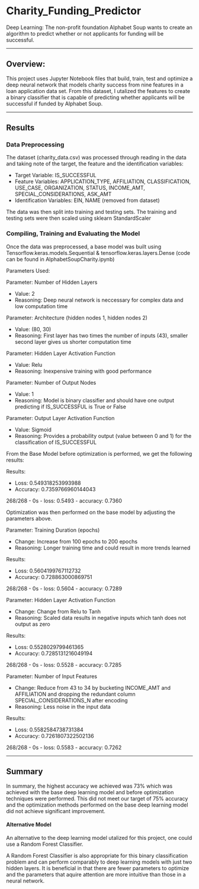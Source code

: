 # Charity_Funding_Predictor
Deep Learning: The non-profit foundation Alphabet Soup wants to create an algorithm to predict whether or not applicants for funding will be successful. 

_______________________________________________________________________________________________________________________________________________________

## Overview:

This project uses Jupyter Notebook files that build, train, test and optimize a deep neural network that models charity success from nine features in a loan application data set.  From this dataset, I utalized the features to create a binary classifier that is capable of predicting whether applicants will be successful if funded by Alphabet Soup.

__________________________________________________________________________________________________________________________________________________________

## Results

### Data Preprocessing

The dataset (charity_data.csv) was processed through reading in the data and taking note of the target, the feature and the identification variables:

- Target Variable:  IS_SUCCESSFUL
- Feature Variables: APPLICATION_TYPE, AFFILIATION, CLASSIFICATION, USE_CASE, ORGANIZATION, STATUS, INCOME_AMT, SPECIAL_CONSIDERATIONS, ASK_AMT
- Identification Variables: EIN, NAME (removed from dataset)

The data was then split into training and testing sets.  The training and testing sets were then scaled using sklearn StandardScaler

### Compiling, Training and Evaluating the Model

Once the data was preprocessed, a base model was built using Tensorflow.keras.models.Sequential & tensorflow.keras.layers.Dense (code can be found in AlphabetSoupCharity.ipynb)

Parameters Used:

Parameter: Number of Hidden Layers
- Value: 2
- Reasoning: Deep neural network is neccessary for complex data and low computation time

Parameter: Architecture (hidden nodes 1, hidden nodes 2)
- Value: (80, 30)
- Reasoning: First layer has two times the number of inputs (43), smaller second layer gives us shorter computation time

Parameter: Hidden Layer Activation Function
- Value: Relu
- Reasoning: Inexpensive training with good performance

Parameter: Number of Output Nodes
- Value: 1
- Reasoning: Model is binary classifier and should have one output predicting if IS_SUCCESSFUL is True or False

Parameter: Output Layer Activation Function
- Value: Sigmoid
- Reasoning: Provides a probability output (value between 0 and 1) for the classification of IS_SUCCESSFUL

From the Base Model before optimization is performed, we get the following results:

Results:
- Loss: 0.549318253993988
- Accuracy: 0.7359766960144043

268/268 - 0s - loss: 0.5493 - accuracy: 0.7360


Optimization was then performed on the base model by adjusting the parameters above.

Parameter: Training Duration (epochs)
- Change: Increase from 100 epochs to 200 epochs
- Reasoning: Longer training time and could result in more trends learned

Results:
- Loss: 0.5604199767112732
- Accuracy: 0.728863000869751

268/268 - 0s - loss: 0.5604 - accuracy: 0.7289

Parameter: Hidden Layer Activation Function
- Change: Change from Relu to Tanh
- Reasoning: Scaled data results in negative inputs which tanh does not output as zero

Results:
- Loss: 0.5528029799461365
- Accuracy: 0.7285131216049194

268/268 - 0s - loss: 0.5528 - accuracy: 0.7285

Parameter: Number of Input Features
- Change: Reduce from 43 to 34 by bucketing INCOME_AMT and AFFILIATION and dropping the redundant column SPECIAL_CONSIDERATIONS_N after encoding
- Reasoning: Less noise in the input data

Results:
- Loss: 0.5582584738731384
- Accuracy: 0.7261807322502136

268/268 - 0s - loss: 0.5583 - accuracy: 0.7262

________________________________________________________________________________________________________________________________________________________________________

## Summary

In summary, the highest accuracy we achieved was 73% which was achieved with the base deep learning model and before optimization techniques were performed.  This did not meet our target of 75% accuracy and the optimization methods performed on the base deep learning model did not achieve significant improvement.

#### Alternative Model

An alternative to the deep learning model utalized for this project, one could use a Random Forest Classifier.  

A Random Forest Classifier is also appropriate for this binary classification problem and can perform comparably to deep learning models with just two hidden layers.  It is beneficial in that there are fewer parameters to optimize and the parameters that aquire attention are more intuitive than those in a neural network.
